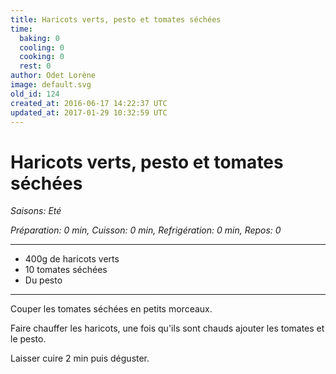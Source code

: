 ```yaml
---
title: Haricots verts, pesto et tomates séchées
time:
  baking: 0
  cooling: 0
  cooking: 0
  rest: 0
author: Odet Lorène
image: default.svg
old_id: 124
created_at: 2016-06-17 14:22:37 UTC
updated_at: 2017-01-29 10:32:59 UTC
---
```


# Haricots verts, pesto et tomates séchées

_Saisons: Eté_

_Préparation: 0 min, Cuisson: 0 min, Refrigération: 0 min, Repos: 0_

---

- 400g de haricots verts
- 10 tomates séchées
- Du pesto

---

Couper les tomates séchées en petits morceaux.

Faire chauffer les haricots, une fois qu'ils sont chauds ajouter les tomates et le pesto.

Laisser cuire 2 min puis déguster.
